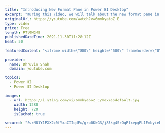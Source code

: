 ```yaml
---
title: "Introducing New Format Pane in Power BI Desktop"
excerpt: "During this video, we will talk about the new format pane in Power BI Desktop. Now we have consistent and easier formatting experience for our Power BI report. During this video, I will demonstrate all-new enhancements that has been rolled out as New format pane preview. We will also compare the new"
originalUrl: https://youtube.com/watch?v=6mmkyaboZ_E
type: video
price: Free
length: PT10M24S
publishedDateTime: 2021-11-30T11:28:12Z
heat: 50

featuredContent: "<iframe width=\"800\" height=\"500\" frameborder=\"0\" src=\"https://www.youtube.com/embed/6mmkyaboZ_E\" allow=\"accelerometer; autoplay; encrypted-media; gyroscope; picture-in-picture\" allowfullscreen></iframe>"

provider:
  name: Dhruvin Shah
  domain: youtube.com

topics:
  - Power BI
  - Power BI Desktop

images:
  - url: https://i.ytimg.com/vi/6mmkyaboZ_E/maxresdefault.jpg
    width: 1280
    height: 720
    isCached: true

secured: "EsrN81Y1PXX240fYxaCIIqdFu/grp0KkG3/j8Bkg4SrOqPfxvpgFL1EmbyieD09ad0lufI3ylzsvT+2NfSrh2z2/pfq3Ds60w9qNflcKGsY3gVzbJTwLQEGoqE+8hHu3Jxy1d82f1RulTkRd7j31JcFZV80sNa0fXdeBB8wCexaMjF67WXGTpXpsBWAw+z121KoiPCnK/i/MNvRbUK/rMtOitTYiVzTWnTG129+tbN6aTP+WyIMf3x/1Vu3FRx6iqTo5kE3PvwfFyzSgvwyGtsH5AgiqBug5K6VO0U58OV9Qdc8FArjhEz5jqj+L/PjLokxs4c4Azu4UMD5et5PwaVbgNBQpsqZ8LwUoEBlhWuPbpmkuOsOiuMPT4pJMuiGgIxfFbxtVA0lUOEyS17bopKlc/oEB6q0o9ENJuIjBvMc=;ew64KvWv2+C6NVhIwI/3ww=="
---
```


